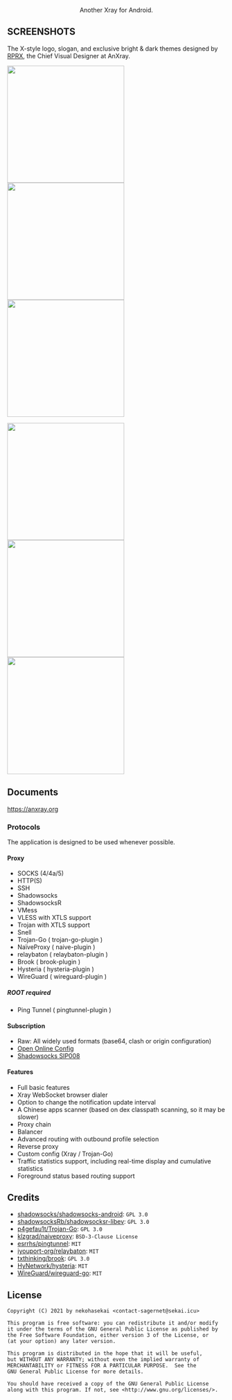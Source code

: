 <div align="center">

Another Xray for Android.

</div>

## SCREENSHOTS

The X-style logo, slogan, and exclusive bright & dark themes designed by [RPRX](https://github.com/rprx), the Chief Visual Designer at AnXray.

<img src="https://github.com/XTLS/AnXray/raw/img/screenshots/1.jpg" width="270"> <img src="https://github.com/XTLS/AnXray/raw/img/screenshots/2.jpg" width="270"> <img src="https://github.com/XTLS/AnXray/raw/img/screenshots/3.jpg" width="270">

<img src="https://github.com/XTLS/AnXray/raw/img/screenshots/4.jpg" width="270"> <img src="https://github.com/XTLS/AnXray/raw/img/screenshots/5.jpg" width="270"> <img src="https://github.com/XTLS/AnXray/raw/img/screenshots/6.jpg" width="270">

## Documents

https://anxray.org

### Protocols

The application is designed to be used whenever possible.

#### Proxy

* SOCKS (4/4a/5)
* HTTP(S)
* SSH
* Shadowsocks
* ShadowsocksR
* VMess
* VLESS with XTLS support
* Trojan with XTLS support
* Snell
* Trojan-Go ( trojan-go-plugin )
* NaïveProxy ( naive-plugin )
* relaybaton ( relaybaton-plugin )
* Brook ( brook-plugin )
* Hysteria ( hysteria-plugin )
* WireGuard ( wireguard-plugin )

##### ROOT required

* Ping Tunnel ( pingtunnel-plugin )

#### Subscription

* Raw: All widely used formats (base64, clash or origin configuration)
* [Open Online Config](https://github.com/Shadowsocks-NET/OpenOnlineConfig)
* [Shadowsocks SIP008](https://shadowsocks.org/en/wiki/SIP008-Online-Configuration-Delivery.html)

#### Features

* Full basic features
* Xray WebSocket browser dialer
* Option to change the notification update interval
* A Chinese apps scanner (based on dex classpath scanning, so it may be slower)
* Proxy chain
* Balancer
* Advanced routing with outbound profile selection
* Reverse proxy
* Custom config (Xray / Trojan-Go)
* Traffic statistics support, including real-time display and cumulative statistics
* Foreground status based routing support

## Credits

<ul>
    <li><a href="https://github.com/shadowsocks/shadowsocks-android">shadowsocks/shadowsocks-android</a>: <code>GPL 3.0</code></li>
    <li><a href="https://github.com/shadowsocksRb/shadowsocksr-libev/blob/master/LICENSE">shadowsocksRb/shadowsocksr-libev</a>: <code>GPL 3.0</code></li>
    <li><a href="https://github.com/p4gefau1t/trojan-go/blob/master/LICENSE">p4gefau1t/Trojan-Go</a>: <code>GPL 3.0</code></li>
    <li><a href="https://github.com/klzgrad/naiveproxy/blob/master/LICENSE">klzgrad/naiveproxy</a>:  <code>BSD-3-Clause License</code></li>
    <li><a href="https://github.com/esrrhs/pingtunnel/blob/master/LICENSE">esrrhs/pingtunnel</a>:  <code>MIT</code></li>
    <li><a href="https://github.com/iyouport-org/relaybaton/blob/ech/LICENSE">iyouport-org/relaybaton</a>:  <code>MIT</code></li>
    <li><a href="https://github.com/txthinking/brook/blob/master/LICENSE">txthinking/brook</a>:  <code>GPL 3.0</code></li>
    <li><a href="https://github.com/HyNetwork/hysteria/blob/master/LICENSE.md">HyNetwork/hysteria</a>:  <code>MIT</code></li>
    <li><a href="https://github.com/WireGuard/wireguard-go/blob/master/LICENSE">WireGuard/wireguard-go</a>:  <code>MIT</code></li>

</ul>

## License

```
Copyright (C) 2021 by nekohasekai <contact-sagernet@sekai.icu>

This program is free software: you can redistribute it and/or modify
it under the terms of the GNU General Public License as published by
the Free Software Foundation, either version 3 of the License, or
(at your option) any later version.

This program is distributed in the hope that it will be useful,
but WITHOUT ANY WARRANTY; without even the implied warranty of
MERCHANTABILITY or FITNESS FOR A PARTICULAR PURPOSE.  See the
GNU General Public License for more details.

You should have received a copy of the GNU General Public License
along with this program. If not, see <http://www.gnu.org/licenses/>.
```